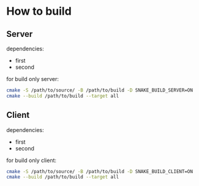 # How to build

## Server
dependencies:
- first
- second

for build only server:
```sh
cmake -S /path/to/source/ -B /path/to/build -D SNAKE_BUILD_SERVER=ON
cmake --build /path/to/build --target all
```

## Client 

dependencies:
- first
- second

for build only client:
```sh
cmake -S /path/to/source/ -B /path/to/build -D SNAKE_BUILD_CLIENT=ON
cmake --build /path/to/build --target all
```
